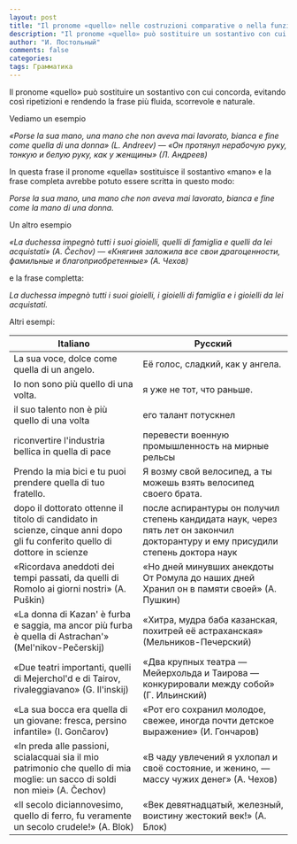 ```yaml
---
layout: post
title: "Il pronome «quello» nelle costruzioni comparative o nella funzione di sostituzione del sostantivo"
description: "Il pronome «quello» può sostituire un sostantivo con cui concorda, evitando così ripetizioni e rendendo la frase più fluida, scorrevole e naturale."
author: "И. Постольный"
comments: false
categories:
tags: Грамматика
---
```


Il pronome «quello» può sostituire un sostantivo con cui concorda, evitando così ripetizioni e rendendo la frase più fluida, scorrevole e naturale.

Vediamo un esempio

_«Porse la sua mano, una mano che non aveva mai lavorato, bianca e fine come quella di una donna» (L. Andreev) — «Он протянул нерабочую руку, тонкую и белую руку, как у женщины» (Л. Андреев)_

In questa frase il pronome «quella» sostituisce il sostantivo «mano» e la frase completa avrebbe potuto essere scritta in questo modo:

_Porse la sua mano, una mano che non aveva mai lavorato, bianca e fine come la mano di una donna._

Un altro esempio

_«La duchessa impegnò tutti i suoi gioielli, quelli di famiglia e quelli da lei acquistati» (A. Čechov) — «Княгиня заложила все свои драгоценности, фамильные и благоприобретенные» (А. Чехов)_

e la frase completta:

_La duchessa impegnò tutti i suoi gioielli, i gioielli di famiglia e i gioielli da lei acquistati._

Altri esempi:

| Italiano | Русский |
|----------|---------|
|La sua voce, dolce come quella di un angelo.|Её голос, сладкий, как у ангела.|
|Io non sono più quello di una volta.|я уже не тот, что раньше.|
|il suo talento non è più quello di una volta|его талант потускнел|
|riconvertire l'industria bellica in quella di pace|перевести военную промышленность на мирные рельсы|
|Prendo la mia bici e tu puoi prendere quella di tuo fratello.|Я возму свой велосипед, а ты можешь взять велосипед своего брата.|
|dopo il dottorato ottenne il titolo di candidato in scienze, cinque anni dopo gli fu conferito quello di dottore in scienze|после аспирантуры он получил степень кандидата наук, через пять лет он закончил докторантуру и ему присудили степень доктора наук|
|«Ricordava aneddoti dei tempi passati, da quelli di Romolo ai giorni nostri» (A. Puškin)|«Но дней минувших анекдоты От Ромула до наших дней Хранил он в памяти своей» (А. Пушкин)|
|«La donna di Kazan' è furba e saggia, ma ancor più furba è quella di Astrachan'» (Mel'nikov-Pečerskij)|«Хитра, мудра баба казанская, похитрей её астраханская» (Мельников-Печерский)|
|«Due teatri importanti, quelli di Mejerchol'd e di Tairov, rivaleggiavano» (G. Il'inskij)|«Два крупных театра — Мейерхольда и Таирова — конкурировали между собой» (Г. Ильинский)|
|«La sua bocca era quella di un giovane: fresca, persino infantile» (I. Gončarov)|«Рот его сохранил молодое, свежее, иногда почти детское выражение» (И. Гончаров)|
|«In preda alle passioni, scialacquai sia il mio patrimonio che quello di mia moglie: un sacco di soldi non miei» (A. Čechov)|«В чаду увлечений я ухлопал и своё состояние, и женино, — массу чужих денег» (А. Чехов)|
|«Il secolo diciannovesimo, quello di ferro, fu veramente un secolo crudele!» (A. Blok)|«Век девятнадцатый, железный, воистину жестокий век!» (А. Блок)|